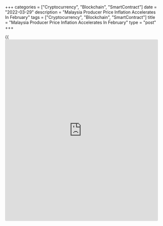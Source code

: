 +++
categories = ["Cryptocurrency", "Blockchain", "SmartContract"]
date = "2022-03-29"
description = "Malaysia Producer Price Inflation Accelerates In February"
tags = ["Cryptocurrency", "Blockchain", "SmartContract"]
title = "Malaysia Producer Price Inflation Accelerates In February"
type = "post"
+++

{{<iframe id="large-banner" src="https://www.bounty.group/#slide=24.0" width="100%" height="600" scrolling="no" style="border: 0px solid rgb(216, 221, 230); border-radius: 3px;">}}

Malaysia's producer prices increased at a faster pace in February,
mainly due to rise in prices of mining, figures from the Department of
Statistics showed on Tuesday.

The producer price index rose 9.7 percent year-on-year in February,
following a 9.2 percent increase in January.

Among sectors, prices of mining increased the most, by 23.3 percent
annually. in February and prices for agriculture, forestry and fishing
grew 17.7 percent.

Manufacturing costs grew 7.9 percent. Prices for water supply and
electricity and gas supply increased 1.4 percent and 0.8 percent,
respectively.

On the basis of stage of processing, prices for crude materials gained
17.7 percent yearly in February and those for intermediate materials,
suppliers and components gained 11.4 percent.

Meanwhile, prices for finished goods declined 0.2 percent.

On a month-on-month basis, producer prices rose 2.0 percent in February,
following a 1.3 percent increase in the preceding month.

For comments and feedback [contact](https://www.playgroundfx.com/contact/): editorial@rtt[news](https://www.letsplayfx.com/blog/forex-news-website/).com

[Economic News][1]

 **What parts of the world are seeing the best (and worst) economic
performances lately? Click[here][2] to check out our [Econ Scorecard][2]
and find out! See up-to-the-moment [ranking](https://www.playgroundfx.com/blog/crypto-exchange-ranking/)s for the best and worst
performers in [GDP][3], [unemployment rate][4], [inflation][5] and much
more.**

   1. www.rtt[news](https://www.letsplayfx.com/blog/forex-news-website/).com/Content/EconomicNews.aspx
   2. www.rtt[news](https://www.letsplayfx.com/blog/forex-news-website/).com/economic-scorecard/world-rank/unemployment-rate/highest-performance.aspx
   3. www.rtt[news](https://www.letsplayfx.com/blog/forex-news-website/).com/economic-scorecard/world-rank/GDP/highest-performance.aspx
   4. www.rtt[news](https://www.letsplayfx.com/blog/forex-news-website/).com/economic-scorecard/world-rank/unemployment-rate/lowest-performance.aspx
   5. www.rtt[news](https://www.letsplayfx.com/blog/forex-news-website/).com/economic-scorecard/world-rank/CPI/highest-performance.aspx